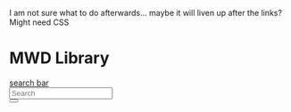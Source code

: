 <!--# MWDLibrary-->
<!--Client project-->
<!--Copy of Client Project Outline for the MWD app  https://docs.google.com/document/d/16TG9dWLA82uAuylmCK_tUFrbQ22bD60i5lPLZ7qWVjk/edit-->
I am not sure what to do afterwards... maybe it will liven up after the links? Might need CSS

<html>

  <head>
      <title>
        Giffinder
      </title>
      </head>

<body> 
<h1>MWD Library</h1>
    <nav class="navbar navbar-inverse navbar-fixed-top" role="navigation">
          <div class="container">
              <div class="navbar-header">
                  <a class="navbar-brand" href="#">search bar</a>
              </div>
              <div class="collapse navbar-collapse" id="bs-example-navbar-collapse-1">
                  <div class="col-sm-3 col-md-3 pull-right">
                      <div class="navbar-form" role="search">
                        <div class="input-group">
                          <input type="text" class="form-control" placeholder="Search" name="srch-term" id="srch-term">
                          <div class="input-group-btn">
                              <button class="btn btn-default" type="submit"><span class="glyphicon glyphicon-search"></span></button>
                          </div>
                        </div>
                    </div>
                </div>
              </div>
          </div>
      </nav>
</body>
                              
</html>